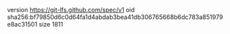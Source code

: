 version https://git-lfs.github.com/spec/v1
oid sha256:bf79850d6c0d64fa1d4abdab3bea41db306765668b6dc783a851979e8ac31501
size 1811
